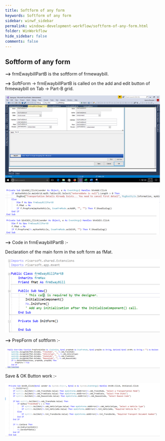 ```yaml
---
title: Softform of any form
keywords: Softform of any form
sidebar: winwf_sidebar
permalink: windows-development-workflow/softform-of-any-form.html
folder: WinWorkflow
hide_sidebar: false
comments: false
---
```


## Softform of any form

**-->** frmEwaybillPartB is the softform of frmewaybill.

**-->** SoftForm -> frmEwaybillPartB is called on the add and edit button of frmewaybill on Tab -> Part-B grid.

![](/images/softform_any_form.png)

![](/images/softform_any_form_code.png)

**-->** Code in frmEwaybillPartB :-

Declaration of the main form in the soft form as fMat.

![](/images/ewaybill.png)

**-->** PrepForm of softform :-

![](/images/prepform_of_softform.png)

Save & OK Button work :-

![](/images/save_ok_button.png)
